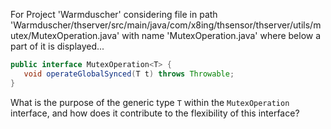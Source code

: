 For Project 'Warmduscher' considering file in path 'Warmduscher/thserver/src/main/java/com/x8ing/thsensor/thserver/utils/mutex/MutexOperation.java' with name 'MutexOperation.java' where below a part of it is displayed...

```java
public interface MutexOperation<T> {
   void operateGlobalSynced(T t) throws Throwable;
}
```
What is the purpose of the generic type `T` within the `MutexOperation` interface, and how does it contribute to the flexibility of this interface?